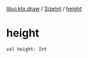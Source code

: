 [libui.ktx.draw](../README.md) / [SizeInt](README.md) / [height](height.md)

# height

`val height: Int`